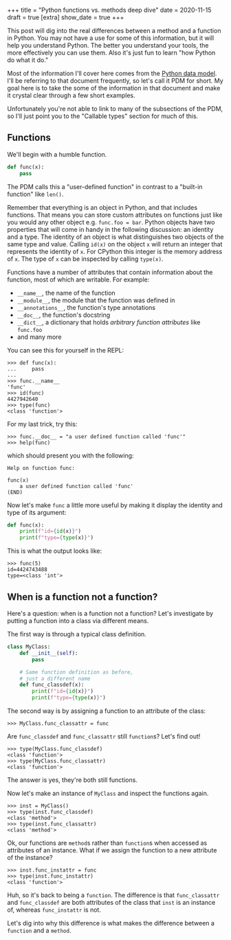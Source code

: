 +++
title = "Python functions vs. methods deep dive"
date = 2020-11-15
draft = true
[extra]
show_date = true
+++

This post will dig into the real differences between a method and a function in Python. You may not have a use for some of this information, but it will help you understand Python. The better you understand your tools, the more effectively you can use them. Also it's just fun to learn "how Python do what it do."

Most of the information I'll cover here comes from the [Python data model][data_model]. I'll be referring to that document frequently, so let's call it PDM for short. My goal here is to take the some of the information in that document and make it crystal clear through a few short examples.

Unfortunately you're not able to link to many of the subsections of the PDM, so I'll just point you to the "Callable types" section for much of this.

## Functions
We'll begin with a humble function.
```python
def func(x):
    pass
```
The PDM calls this a "user-defined function" in contrast to a "built-in function" like `len()`.

Remember that everything is an object in Python, and that includes functions. That means you can store custom attributes on functions just like you would any other object e.g. `func.foo = bar`. Python objects have two properties that will come in handy in the following discussion: an identity and a type. The identity of an object is what distinguishes two objects of the same type and value. Calling `id(x)` on the object `x` will return an integer that represents the identity of `x`. For CPython this integer is the memory address of `x`. The type of `x` can be inspected by calling `type(x)`.

Functions have a number of attributes that contain information about the function, most of which are writable. For example:
- `__name__`, the name of the function
- `__module__`, the module that the function was defined in
- `__annotations__`, the function's type annotations
- `__doc__`, the function's docstring
- `__dict__`, a dictionary that holds *arbitrary function attributes* like `func.foo`
- and many more

You can see this for yourself in the REPL:
```
>>> def func(x):
...     pass
...
>>> func.__name__
'func'
>>> id(func)
4427942640
>>> type(func)
<class 'function'>
```

For my last trick, try this:
```
>>> func.__doc__ = "a user defined function called 'func'"
>>> help(func)
```
which should present you with the following:
```
Help on function func:

func(x)
    a user defined function called 'func'
(END)
```

Now let's make `func` a little more useful by making it display the identity and type of its argument:
```python
def func(x):
    print(f"id={id(x)}")
    print(f"type={type(x)}")
```
This is what the output looks like:
```
>>> func(5)
id=4424743488
type=<class 'int'>
```

## When is a function not a function?
Here's a question: when is a function not a function? Let's investigate by putting a function into a class via different means.

The first way is through a typical class definition.
```python
class MyClass:
    def __init__(self):
        pass

    # Same function definition as before,
    # just a different name
    def func_classdef(x):
        print(f"id={id(x)}")
        print(f"type={type(x)}")
```
The second way is by assigning a function to an attribute of the class:
```
>>> MyClass.func_classattr = func
```

Are `func_classdef` and `func_classattr` still `function`s? Let's find out!
```
>>> type(MyClass.func_classdef)
<class 'function'>
>>> type(MyClass.func_classattr)
<class 'function'>
```
The answer is yes, they're both still functions.

Now let's make an instance of `MyClass` and inspect the functions again.
```
>>> inst = MyClass()
>>> type(inst.func_classdef)
<class 'method'>
>>> type(inst.func_classattr)
<class 'method'>
```

Ok, our functions are `method`s rather than `function`s when accessed as attributes of an instance. What if we assign the function to a new attribute of the instance?
```
>>> inst.func_instattr = func
>>> type(inst.func_instattr)
<class 'function'>
```
Huh, so it's back to being a `function`. The difference is that `func_classattr` and `func_classdef` are both attributes of the class that `inst` is an instance of, whereas `func_instattr` is not.

Let's dig into why this difference is what makes the difference between a `function` and a `method`.

[data_model]: https://docs.python.org/3/reference/datamodel.html
